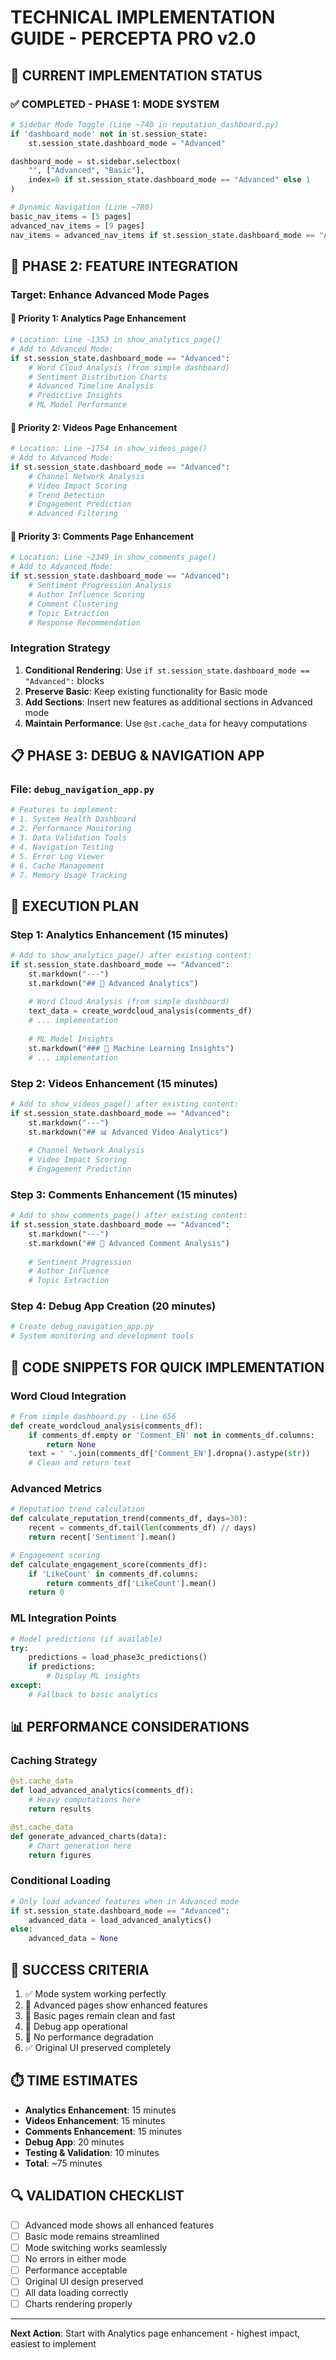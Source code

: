 # TECHNICAL IMPLEMENTATION GUIDE - PERCEPTA PRO v2.0

## 🎯 **CURRENT IMPLEMENTATION STATUS**

### ✅ **COMPLETED - PHASE 1: MODE SYSTEM**
```python
# Sidebar Mode Toggle (Line ~740 in reputation_dashboard.py)
if 'dashboard_mode' not in st.session_state:
    st.session_state.dashboard_mode = "Advanced"

dashboard_mode = st.sidebar.selectbox(
    "", ["Advanced", "Basic"], 
    index=0 if st.session_state.dashboard_mode == "Advanced" else 1
)

# Dynamic Navigation (Line ~780)
basic_nav_items = [5 pages]
advanced_nav_items = [9 pages]
nav_items = advanced_nav_items if st.session_state.dashboard_mode == "Advanced" else basic_nav_items
```

## 🔄 **PHASE 2: FEATURE INTEGRATION**

### **Target: Enhance Advanced Mode Pages**

#### **🎯 Priority 1: Analytics Page Enhancement**
```python
# Location: Line ~1353 in show_analytics_page()
# Add to Advanced Mode:
if st.session_state.dashboard_mode == "Advanced":
    # Word Cloud Analysis (from simple dashboard)
    # Sentiment Distribution Charts
    # Advanced Timeline Analysis
    # Predictive Insights
    # ML Model Performance
```

#### **🎯 Priority 2: Videos Page Enhancement**  
```python
# Location: Line ~1754 in show_videos_page()
# Add to Advanced Mode:
if st.session_state.dashboard_mode == "Advanced":
    # Channel Network Analysis
    # Video Impact Scoring
    # Trend Detection
    # Engagement Prediction
    # Advanced Filtering
```

#### **🎯 Priority 3: Comments Page Enhancement**
```python
# Location: Line ~2349 in show_comments_page()
# Add to Advanced Mode:
if st.session_state.dashboard_mode == "Advanced":
    # Sentiment Progression Analysis
    # Author Influence Scoring
    # Comment Clustering
    # Topic Extraction
    # Response Recommendation
```

### **Integration Strategy**
1. **Conditional Rendering**: Use `if st.session_state.dashboard_mode == "Advanced":` blocks
2. **Preserve Basic**: Keep existing functionality for Basic mode
3. **Add Sections**: Insert new features as additional sections in Advanced mode
4. **Maintain Performance**: Use `@st.cache_data` for heavy computations

## 📋 **PHASE 3: DEBUG & NAVIGATION APP**

### **File**: `debug_navigation_app.py`
```python
# Features to implement:
# 1. System Health Dashboard
# 2. Performance Monitoring
# 3. Data Validation Tools
# 4. Navigation Testing
# 5. Error Log Viewer
# 6. Cache Management
# 7. Memory Usage Tracking
```

## 🚀 **EXECUTION PLAN**

### **Step 1: Analytics Enhancement** (15 minutes)
```python
# Add to show_analytics_page() after existing content:
if st.session_state.dashboard_mode == "Advanced":
    st.markdown("---")
    st.markdown("## 🧠 Advanced Analytics")
    
    # Word Cloud Analysis (from simple dashboard)
    text_data = create_wordcloud_analysis(comments_df)
    # ... implementation
    
    # ML Model Insights
    st.markdown("### 🤖 Machine Learning Insights")
    # ... implementation
```

### **Step 2: Videos Enhancement** (15 minutes)
```python
# Add to show_videos_page() after existing content:
if st.session_state.dashboard_mode == "Advanced":
    st.markdown("---")
    st.markdown("## 📊 Advanced Video Analytics")
    
    # Channel Network Analysis
    # Video Impact Scoring
    # Engagement Prediction
```

### **Step 3: Comments Enhancement** (15 minutes)
```python
# Add to show_comments_page() after existing content:
if st.session_state.dashboard_mode == "Advanced":
    st.markdown("---")
    st.markdown("## 🔬 Advanced Comment Analysis")
    
    # Sentiment Progression
    # Author Influence
    # Topic Extraction
```

### **Step 4: Debug App Creation** (20 minutes)
```python
# Create debug_navigation_app.py
# System monitoring and development tools
```

## 🔧 **CODE SNIPPETS FOR QUICK IMPLEMENTATION**

### **Word Cloud Integration**
```python
# From simple dashboard.py - Line 656
def create_wordcloud_analysis(comments_df):
    if comments_df.empty or 'Comment_EN' not in comments_df.columns:
        return None
    text = ' '.join(comments_df['Comment_EN'].dropna().astype(str))
    # Clean and return text
```

### **Advanced Metrics**
```python
# Reputation trend calculation
def calculate_reputation_trend(comments_df, days=30):
    recent = comments_df.tail(len(comments_df) // days)
    return recent['Sentiment'].mean()

# Engagement scoring
def calculate_engagement_score(comments_df):
    if 'LikeCount' in comments_df.columns:
        return comments_df['LikeCount'].mean()
    return 0
```

### **ML Integration Points**
```python
# Model predictions (if available)
try:
    predictions = load_phase3c_predictions()
    if predictions:
        # Display ML insights
except:
    # Fallback to basic analytics
```

## 📊 **PERFORMANCE CONSIDERATIONS**

### **Caching Strategy**
```python
@st.cache_data
def load_advanced_analytics(comments_df):
    # Heavy computations here
    return results

@st.cache_data  
def generate_advanced_charts(data):
    # Chart generation here
    return figures
```

### **Conditional Loading**
```python
# Only load advanced features when in Advanced mode
if st.session_state.dashboard_mode == "Advanced":
    advanced_data = load_advanced_analytics()
else:
    advanced_data = None
```

## 🎯 **SUCCESS CRITERIA**

1. ✅ Mode system working perfectly
2. 🔄 Advanced pages show enhanced features
3. 🔄 Basic pages remain clean and fast
4. 🔄 Debug app operational
5. 🔄 No performance degradation
6. ✅ Original UI preserved completely

## ⏱️ **TIME ESTIMATES**

- **Analytics Enhancement**: 15 minutes
- **Videos Enhancement**: 15 minutes  
- **Comments Enhancement**: 15 minutes
- **Debug App**: 20 minutes
- **Testing & Validation**: 10 minutes
- **Total**: ~75 minutes

## 🔍 **VALIDATION CHECKLIST**

- [ ] Advanced mode shows all enhanced features
- [ ] Basic mode remains streamlined
- [ ] Mode switching works seamlessly
- [ ] No errors in either mode
- [ ] Performance acceptable
- [ ] Original UI design preserved
- [ ] All data loading correctly
- [ ] Charts rendering properly

---

**Next Action**: Start with Analytics page enhancement - highest impact, easiest to implement 